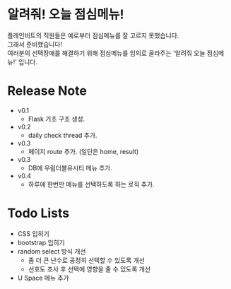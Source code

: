 # 알려줘! 오늘 점심메뉴!
플레인비트의 직원들은 예로부터 점심메뉴를 잘 고르지 못했습니다.<br>
그래서 준비했습니다! <br>
여러분의 선택장애를 해결하기 위해 점심메뉴를 임의로 골라주는 '알려줘 오늘 점심메뉴!' 입니다.

# Release Note
  * v0.1
    * Flask 기초 구조 생성.
  * v0.2
    * daily check thread 추가.
  * v0.3
    * 페이지 route 추가. (일단은 home, result)
  * v0.3
    * DB에 우림더블유시티 메뉴 추가.
  * v0.4
    * 하루에 한번만 메뉴를 선택하도록 하는 로직 추가.

# Todo Lists
  * CSS 입히기
  * bootstrap 입히기
  * random select 방식 개선
    * 좀 더 큰 난수로 공정히 선택할 수 있도록 개선
    * 선호도 조사 후 선택에 영향을 줄 수 있도록 개선
  * U Space 메뉴 추가